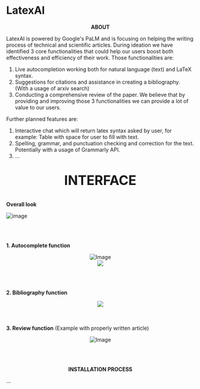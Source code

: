 # LatexAI
**<p align="center">ABOUT</p>**

LatexAI is powered by Google's PaLM and is focusing on helping the writing process of technical and scientific articles. During ideation we have identified 3 core functionalities that could help our users boost both effectiveness and efficiency of their work. Those functionalities are:
1. Live autocompletion working both for natural language (text) and LaTeX syntax.
2. Suggestions for citations and assistance in creating a bibliography. (With a usage of arxiv search)
3. Conducting a comprehensive review of the paper.
We believe that by providing and improving those 3 functionalities we can provide a lot of value to our users.

Further planned features are:
1. Interactive chat which will return latex syntax asked by user, for example: Table with space for user to fill with text.
2. Spelling, grammar, and punctuation checking and correction for the text. Potentially with a usage of Grammarly API.
3. ...

**<p align="center" style="font-size: 35px;" >INTERFACE</p>**

**Overall look**

![image](https://github.com/bartoszkozakiewicz/LatexAI/assets/105235140/292cdddd-7e51-4b23-bafe-cafa24e75a44)

<br/><br/>

**1. Autocomplete function**

<div align="center">
  <img src="https://github.com/bartoszkozakiewicz/LatexAI/assets/105235140/665ff657-e8b4-4e98-be16-36d61ca36b5f" alt="Image" />
  <br/>
  <img src="https://github.com/bartoszkozakiewicz/LatexAI/assets/105235140/99950256-d4bc-4ce8-986f-da6aea04143f" />
</div>

<br/><br/>

**2. Bibliography function**

<div align="center">
  <img src="https://github.com/bartoszkozakiewicz/LatexAI/assets/105235140/8ee7a56a-cd81-4bcc-b5ef-b53a2e7c87c1"/>
</div>
<br/><br/>

**3. Review function** (Example with properly written article)

<p align="center">
  <img src="https://github.com/bartoszkozakiewicz/LatexAI/assets/105235140/4d8632c1-ffab-4860-ac79-7ea0c9c8515d" alt="Image" />
</p>

<br/><br/>

**<p align="center">INSTALLATION PROCESS</p>**
...
